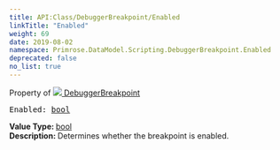 ```yaml
---
title: API:Class/DebuggerBreakpoint/Enabled
linkTitle: "Enabled"
weight: 69
date: 2019-08-02
namespace: Primrose.DataModel.Scripting.DebuggerBreakpoint.Enabled
deprecated: false
no_list: true
---
```

Property of <a href="/docs/api-reference/Class/DebuggerBreakpoint"><img src="/icons/silk/breakpoint.png"/>&nbsp;DebuggerBreakpoint</a>
<pre class="method-declaration">
Enabled: <a class="type" href="/docs/api-reference/System/Primitives#boolean">bool</a></pre>
<b>Value Type: </b>
<a class="type" href="/docs/api-reference/System/Primitives#boolean">bool</a>
<br/>
<b>Description: </b>
Determines whether the breakpoint is enabled.

